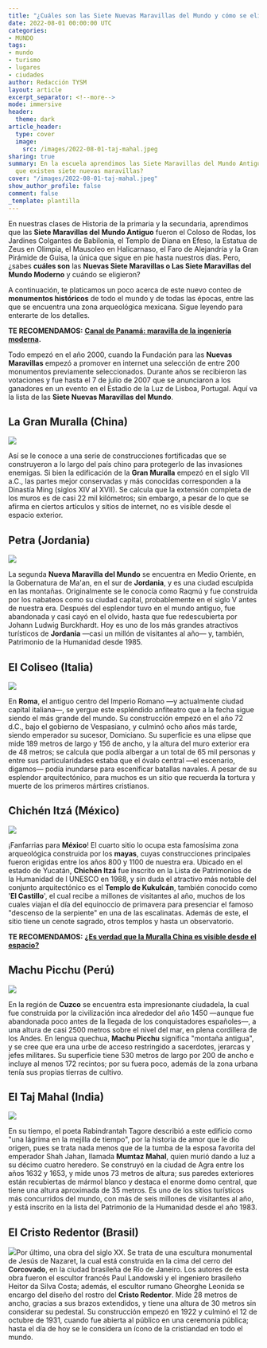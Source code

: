 ```yaml
---
title: "¿Cuáles son las Siete Nuevas Maravillas del Mundo y cómo se eligieron?"
date: 2022-08-01 00:00:00 UTC
categories:
- MUNDO
tags:
- mundo
- turismo
- lugares
- ciudades
author: Redacción TYSM
layout: article
excerpt_separator: <!--more-->
mode: immersive
header:
  theme: dark
article_header:
  type: cover
  image:
    src: /images/2022-08-01-taj-mahal.jpeg
sharing: true
summary: En la escuela aprendimos las Siete Maravillas del Mundo Antiguo; pero, ¿sabías
  que existen siete nuevas maravillas?
cover: "/images/2022-08-01-taj-mahal.jpeg"
show_author_profile: false
comment: false
_template: plantilla
---
```







En nuestras clases de Historia de la primaria y la secundaria, aprendimos que las **Siete Maravillas del Mundo Antiguo** fueron el Coloso de Rodas, los Jardines Colgantes de Babilonia, el Templo de Diana en Efeso, la Estatua de Zeus en Olimpia, el Mausoleo en Halicarnaso, el Faro de Alejandría y la Gran Pirámide de Guisa, la única que sigue en pie hasta nuestros días. Pero, ¿sabes **cuáles son** las **Nuevas Siete Maravillas o Las Siete Maravillas del Mundo Moderno** y cuándo se eligieron?

A continuación, te platicamos un poco acerca de este nuevo conteo de **monumentos históricos** de todo el mundo y de todas las épocas, entre las que se encuentra una zona arqueológica mexicana. Sigue leyendo para enterarte de los detalles.

**TE RECOMENDAMOS:** [**Canal de Panamá: maravilla de la ingeniería moderna**](https://blog.tonoysumariachi.com/mundo/2022/09/20/canal-de-panama-maravilla-de-la-ingenieria-moderna.html)**.**

Todo empezó en el año 2000, cuando la Fundación para las **Nuevas Maravillas** empezó a promover en internet una selección de entre 200 monumentos previamente seleccionados. Durante años se recibieron las votaciones y fue hasta el 7 de julio de 2007 que se anunciaron a los ganadores en un evento en el Estadio de la Luz de Lisboa, Portugal. Aquí va la lista de las **Siete Nuevas Maravillas del Mundo**.

## La Gran Muralla (China)

![](https://upload.wikimedia.org/wikipedia/commons/thumb/1/10/20090529_Great_Wall_8185.jpg/1024px-20090529_Great_Wall_8185.jpg)

Así se le conoce a una serie de construcciones fortificadas que se construyeron a lo largo del país chino para protegerlo de las invasiones enemigas. Si bien la edificación de la **Gran Muralla** empezó en el siglo VII a.C., las partes mejor conservadas y más conocidas corresponden a la Dinastía Ming (siglos XIV al XVII). Se calcula que la extensión completa de los muros es de casi 22 mil kilómetros; sin embargo, a pesar de lo que se afirma en ciertos artículos y sitios de internet, no es visible desde el espacio exterior.

## Petra (Jordania)

![](https://upload.wikimedia.org/wikipedia/commons/thumb/1/1d/The_Monastery%2C_Petra%2C_Jordan7.jpg/1024px-The_Monastery%2C_Petra%2C_Jordan7.jpg)

La segunda **Nueva Maravilla del Mundo** se encuentra en Medio Oriente, en la Gobernatura de Ma'an, en el sur de **Jordania**, y es una ciudad esculpida en las montañas. Originalmente se le conocía como Raqmú y fue construida por los nabateos como su ciudad capital, probablemente en el siglo V antes de nuestra era. Después del esplendor tuvo en el mundo antiguo, fue abandonada y casi cayó en el olvido, hasta que fue redescubierta por Johann Ludwig Burckhardt. Hoy es uno de los más grandes atractivos turísticos de **Jordania** —casi un millón de visitantes al año— y, también, Patrimonio de la Humanidad desde 1985.

## El Coliseo (Italia)

![](https://upload.wikimedia.org/wikipedia/commons/thumb/d/d8/Colosseum_in_Rome-April_2007-1-_copie_2B.jpg/1024px-Colosseum_in_Rome-April_2007-1-_copie_2B.jpg)

En **Roma**, el antiguo centro del Imperio Romano —y actualmente ciudad capital italiana—, se yergue este espléndido anfiteatro que a la fecha sigue siendo el más grande del mundo. Su construcción empezó en el año 72 d.C., bajo el gobierno de Vespasiano, y culminó ocho años más tarde, siendo emperador su sucesor, Domiciano. Su superficie es una elipse que mide 189 metros de largo y 156 de ancho, y la altura del muro exterior era de 48 metros; se calcula que podía albergar a un total de 65 mil personas y entre sus particularidades estaba que el óvalo central —el escenario, digamos— podía inundarse para escenificar batallas navales. A pesar de su esplendor arquitectónico, para muchos es un sitio que recuerda la tortura y muerte de los primeros mártires cristianos.

## Chichén Itzá (México)

![](https://upload.wikimedia.org/wikipedia/commons/thumb/5/51/Chichen_Itza_3.jpg/1024px-Chichen_Itza_3.jpg)

¡Fanfarrias para **México**! El cuarto sitio lo ocupa esta famosísima zona arqueológica construida por los **mayas**, cuyas construcciones principales fueron erigidas entre los años 800 y 1100 de nuestra era. Ubicado en el estado de Yucatán, **Chichén Itzá** fue inscrito en la Lista de Patrimonios de la Humanidad de l UNESCO en 1988, y sin duda el atractivo más notable del conjunto arquitectónico es el **Templo de Kukulcán**, también conocido como '**El Castillo**', el cual recibe a millones de visitantes al año, muchos de los cuales viajan el día del equinoccio de primavera para presenciar el famoso "descenso de la serpiente" en una de las escalinatas. Además de este, el sitio tiene un cenote sagrado, otros templos y hasta un observatorio.

**TE RECOMENDAMOS:** [**¿Es verdad que la Muralla China es visible desde el espacio?**](https://blog.tonoysumariachi.com/mundo/2022/09/12/es-verdad-que-la-muralla-china-es-visible-desde-el-espacio.html)

## Machu Picchu (Perú)

![](https://upload.wikimedia.org/wikipedia/commons/thumb/e/eb/Machu_Picchu%2C_Peru.jpg/1024px-Machu_Picchu%2C_Peru.jpg)

En la región de **Cuzco** se encuentra esta impresionante ciudadela, la cual fue construida por la civilización inca alrededor del año 1450 —aunque fue abandonada poco antes de la llegada de los conquistadores españoles—, a una altura de casi 2500 metros sobre el nivel del mar, en plena cordillera de los Andes. En lengua quechua, **Machu Picchu** significa "montaña antigua", y se cree que era una urbe de acceso restringido a sacerdotes, jerarcas y jefes militares. Su superficie tiene 530 metros de largo por 200 de ancho e incluye al menos 172 recintos; por su fuera poco, además de la zona urbana tenía sus propias tierras de cultivo.

## El Taj Mahal (India)

![](https://upload.wikimedia.org/wikipedia/commons/thumb/6/67/Taj_Mahal_in_India_-_Kristian_Bertel.jpg/1024px-Taj_Mahal_in_India_-_Kristian_Bertel.jpg)

En su tiempo, el poeta Rabindrantah Tagore describió a este edificio como "una lágrima en la mejilla de tiempo", por la historia de amor que le dio origen, pues se trata nada menos que de la tumba de la esposa favorita del emperador Shah Jahan, llamada **Mumtaz Mahal**, quien murió dando a luz a su décimo cuatro heredero. Se construyó en la ciudad de Agra entre los años 1632 y 1653, y mide unos 73 metros de altura; sus paredes exteriores están recubiertas de mármol blanco y destaca el enorme domo central, que tiene una altura aproximada de 35 metros. Es uno de los sitios turísticos más concurridos del mundo, con más de seis millones de visitantes al año, y está inscrito en la lista del Patrimonio de la Humanidad desde el año 1983.

## El Cristo Redentor (Brasil)

![](https://upload.wikimedia.org/wikipedia/commons/thumb/a/ae/Christ_on_Corcovado_mountain.JPG/1024px-Christ_on_Corcovado_mountain.JPG)Por último, una obra del siglo XX. Se trata de una escultura monumental de Jesús de Nazaret, la cual está construida en la cima del cerro del **Corcovado**, en la ciudad brasileña de Río de Janeiro. Los autores de esta obra fueron el escultor francés Paul Landowski y el ingeniero brasileño Heitor da Silva Costa; además, el escultor rumano Gheorghe Leonida se encargo del diseño del rostro del **Cristo Redentor**. Mide 28 metros de ancho, gracias a sus brazos extendidos, y tiene una altura de 30 metros sin considerar su pedestal. Su construcción empezó en 1922 y culminó el 12 de octubre de 1931, cuando fue abierta al público en una ceremonia pública; hasta el día de hoy se le considera un ícono de la cristiandad en todo el mundo.
